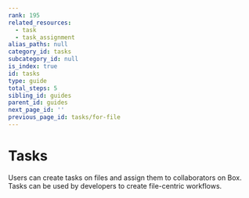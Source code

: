 ```yaml
---
rank: 195
related_resources:
  - task
  - task_assignment
alias_paths: null
category_id: tasks
subcategory_id: null
is_index: true
id: tasks
type: guide
total_steps: 5
sibling_id: guides
parent_id: guides
next_page_id: ''
previous_page_id: tasks/for-file
---
```


# Tasks

Users can create tasks on files and assign them to collaborators on Box. Tasks
can be used by developers to create file-centric workflows.
